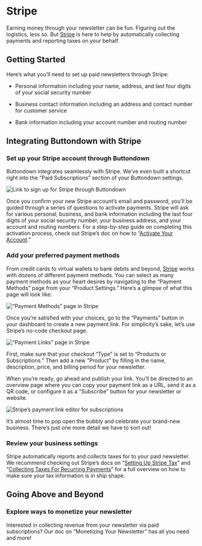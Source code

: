 ﻿# Stripe

Earning money through your newsletter can be fun. Figuring out the logistics, less so. But [Stripe](https://stripe.com/) is here to help by automatically collecting payments and reporting taxes on your behalf.

## Getting Started

Here’s what you’ll need to set up paid newsletters through Stripe:

-   Personal information including your name, address, and last four digits of your social security number
    
-   Business contact information including an address and contact number for customer service
    
-   Bank information including your account number and routing number

## Integrating Buttondown with Stripe

### Set up your Stripe account through Buttondown

Buttondown integrates seamlessly with Stripe. We’ve even built a shortcut right into the “Paid Subscriptions” section of your Buttondown settings.

![Link to sign up for Stripe through Buttondown]()

Once you confirm your new Stripe account’s email and password, you’ll be guided through a series of questions to activate payments. Stripe will ask for various personal, business, and bank information including the last four digits of your social security number, your business address, and your account and routing numbers. For a step-by-step guide on completing this activation process, check out Stripe’s doc on how to “[Activate Your Account](https://stripe.com/docs/account/activate).”

### Add your preferred payment methods

From credit cards to virtual wallets to bank debits and beyond, [Stripe](https://stripe.com/) works with dozens of different payment methods. You can select as many payment methods as your heart desires by navigating to the “Payment Methods” page from your “Product Settings.” Here’s a glimpse of what this page will look like:

![“Payment Methods” page in Stripe]()

Once you’re satisfied with your choices, go to the “Payments” button in your dashboard to create a new payment link. For simplicity’s sake, let’s use Stripe’s no-code checkout page.

![“Payment Links” page in Stripe]()

First, make sure that your checkout “Type” is set to “Products or Subscriptions.” Then add a new “Product” by filling in the name, description, price, and billing period for your newsletter.

When you’re ready, go ahead and publish your link. You’ll be directed to an overview page where you can copy your payment link as a URL, send it as a QR code, or configure it as a “Subscribe” button for your newsletter or website.

![Stripe’s payment link editor for subscriptions]()

It’s almost time to pop open the bubbly and celebrate your brand-new business. There’s just one more detail we have to sort out!

### Review your business settings

Stripe automatically reports and collects taxes for to your paid newsletter. We recommend checking out Stripe’s docs on “[Setting Up Stripe Tax](https://stripe.com/docs/tax/set-up)” and “[Collecting Taxes For Recurring Payments](https://stripe.com/docs/tax/subscriptions)” for a full overview on how to make sure your tax information is in ship shape.

## Going Above and Beyond

### Explore ways to monetize your newsletter

Interested in collecting revenue from your newsletter via paid subscriptions? Our doc on “Monetizing Your Newsletter” has all you need and more!
